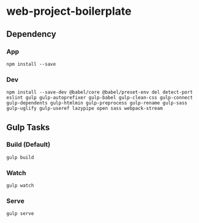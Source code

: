 # web-project-boilerplate

## Dependency

### App

```
npm install --save
```

### Dev

```
npm install --save-dev @babel/core @babel/preset-env del detect-port eslint gulp gulp-autoprefixer gulp-babel gulp-clean-css gulp-connect gulp-dependents gulp-htmlmin gulp-preprocess gulp-rename gulp-sass gulp-uglify gulp-useref lazypipe open sass webpack-stream
```

## Gulp Tasks

### Build (Default)

```
gulp build
```

### Watch

```
gulp watch
```

### Serve

```
gulp serve
```